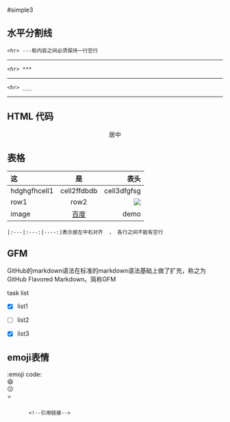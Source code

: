 #simple3
## 水平分割线
    <hr> ---和内容之间必须保持一行空行
    
---

    <hr> ***
    
***

    <hr> ___
    
___


## HTML 代码
<p align="center">居中</p>

## 表格
| 这 | 是 | 表头 |
|:---|:---:|----:|
| hdghgfhcell1 | cell2ffdbdb | cell3dfgfsg |
| row1 | row2 | ![][百度logo] |
| image | [百度] | demo |

    |:---|:---:|----:|表示居左中右对齐  ， 各行之间不能有空行



## GFM
GitHub的markdown语法在标准的markdown语法基础上做了扩充，称之为GitHub Flavored Markdown。简称GFM

task list
- [x] list1
- [ ] list2
- [x] list3


## emoji表情
:emoji code:  
:satisfied:  
:kissing:  
:star:


           <!--引用链接-->
           
[百度logo]: https://www.baidu.com/img/bd_logo1.png
[百度]: https://www.baidu.com
